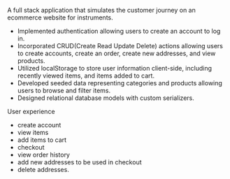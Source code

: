 A full stack application that simulates the customer journey on an ecommerce website for instruments.
- Implemented authentication allowing users to create an account to log in.
- Incorporated CRUD(Create Read Update Delete) actions allowing users to create accounts, create an order, create new addresses, and view products.
- Utilized localStorage to store user information client-side, including recently viewed items, and items added to cart.
- Developed seeded data representing categories and products allowing users to browse and filter items. 
- Designed relational database models with custom serializers.

User experience
- create account
- view items
- add items to cart
- checkout
- view order history
- add new addresses to be used in checkout
- delete addresses.
